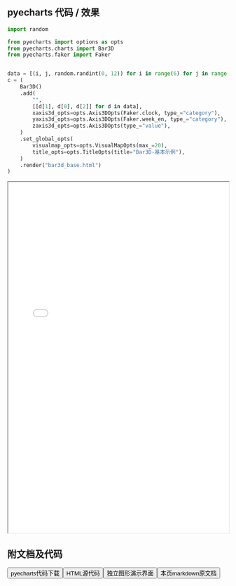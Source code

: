
## pyecharts 代码 / 效果

```python
import random

from pyecharts import options as opts
from pyecharts.charts import Bar3D
from pyecharts.faker import Faker


data = [(i, j, random.randint(0, 12)) for i in range(6) for j in range(24)]
c = (
    Bar3D()
    .add(
        "",
        [[d[1], d[0], d[2]] for d in data],
        xaxis3d_opts=opts.Axis3DOpts(Faker.clock, type_="category"),
        yaxis3d_opts=opts.Axis3DOpts(Faker.week_en, type_="category"),
        zaxis3d_opts=opts.Axis3DOpts(type_="value"),
    )
    .set_global_opts(
        visualmap_opts=opts.VisualMapOpts(max_=20),
        title_opts=opts.TitleOpts(title="Bar3D-基本示例"),
    )
    .render("bar3d_base.html")
)

```

<iframe width="100%" height="800px" src="/pyecharts/Bar3D/bar3d_base.html"></iframe>

## 附文档及代码

<a href="https://cdn.jsdelivr.net/gh/wfy-belief/python/docs/pyecharts/Bar3D/bar3d_base.py"><button class="mybutton">pyecharts代码下载</button></a><a href="https://cdn.jsdelivr.net/gh/wfy-belief/python/docs/pyecharts/Bar3D/bar3d_base.html"><button class="mybutton">HTML源代码</button></a><a href="https://python.wfyblog.cn/pyecharts/Bar3D/bar3d_base.html"><button class="mybutton">独立图形演示界面</button></a><a href="https://cdn.jsdelivr.net/gh/wfy-belief/python/docs/pyecharts/Bar3D/bar3d_base.md"><button class="mybutton">本页markdown原文档</button></a>